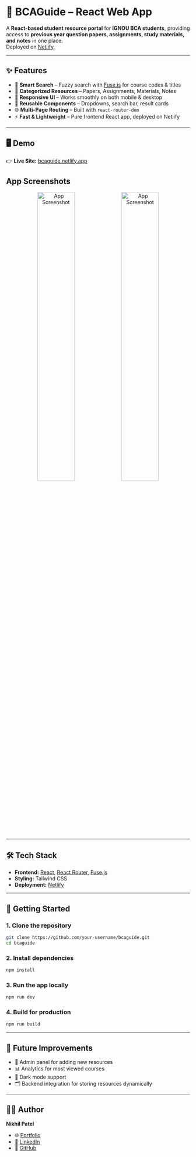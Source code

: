# 📘 BCAGuide – React Web App

A **React-based student resource portal** for **IGNOU BCA students**, providing access to **previous year question papers, assignments, study materials, and notes** in one place.  
Deployed on [Netlify](https://bcaguide.netlify.app).

---

## ✨ Features

- 🔎 **Smart Search** – Fuzzy search with [Fuse.js](https://fusejs.io/) for course codes & titles  
- 📂 **Categorized Resources** – Papers, Assignments, Materials, Notes  
- 📱 **Responsive UI** – Works smoothly on both mobile & desktop  
- 🧩 **Reusable Components** – Dropdowns, search bar, result cards  
- 🌐 **Multi-Page Routing** – Built with `react-router-dom`  
- ⚡ **Fast & Lightweight** – Pure frontend React app, deployed on Netlify  

---

## 🖥️ Demo

👉 **Live Site:** [bcaguide.netlify.app](https://bcaguide.netlify.app)  

## App Screenshots
<p align="center">
  <img src="https://res.cloudinary.com/dinzuxodt/image/upload/Screenshot_2025-09-17_135719_tqqoro.png" alt="App Screenshot" width="45%" />
  <img src="https://res.cloudinary.com/dinzuxodt/image/upload/Screenshot_2025-09-17_135708_meouvw.png" alt="App Screenshot" width="45%" />
</p> 

---

## 🛠️ Tech Stack

- **Frontend:** [React](https://react.dev/), [React Router](https://reactrouter.com/), [Fuse.js](https://fusejs.io/)  
- **Styling:** Tailwind CSS  
- **Deployment:** [Netlify](https://www.netlify.com/)  

---

## 🚀 Getting Started

### 1. Clone the repository  
```bash
git clone https://github.com/your-username/bcaguide.git
cd bcaguide
```

### 2. Install dependencies  
```bash
npm install
```

### 3. Run the app locally  
```bash
npm run dev
```

### 4. Build for production  
```bash
npm run build
```

---

## 📌 Future Improvements

- 🔐 Admin panel for adding new resources  
- 📊 Analytics for most viewed courses  
- 🌙 Dark mode support  
- 🗂️ Backend integration for storing resources dynamically  

---

## 👨‍💻 Author

**Nikhil Patel**  
- 🌐 [Portfolio](https://naive-nikhil.github.io/)
- 💼 [LinkedIn](https://www.linkedin.com/in/nikhil-p-7483ab135/)  
- 🐙 [GitHub](https://github.com/naive-nikhil)
